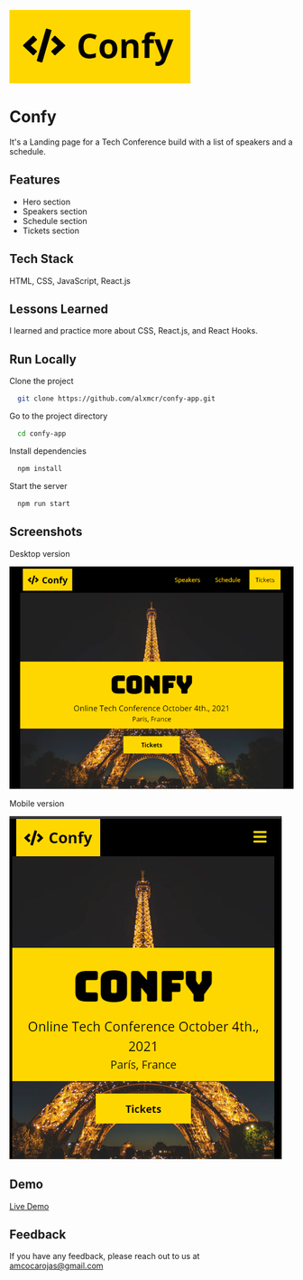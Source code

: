 ![Logo](https://raw.githubusercontent.com/alxmcr/confy-app/main/public/logo-confy.png?token=ACCJR2KIQUCECGRP7BVVT7LASS5SS)

# Confy

It's a Landing page for a Tech Conference build with a list of speakers and a schedule.


## Features

- Hero section
- Speakers section
- Schedule section
- Tickets section

  
## Tech Stack

HTML, CSS, JavaScript, React.js


  
## Lessons Learned

I learned and practice more about CSS, React.js, and React Hooks.

  
## Run Locally

Clone the project

```bash
  git clone https://github.com/alxmcr/confy-app.git
```

Go to the project directory

```bash
  cd confy-app
```

Install dependencies

```bash
  npm install
```

Start the server

```bash
  npm run start
```

  
## Screenshots

Desktop version

![Desktop Version](https://raw.githubusercontent.com/alxmcr/confy-app/main/screenshoots/desktop/confy-desktop.png?token=ACCJR2J5IE3JOGOZGWVKJOLASS46W)

Mobile version

![Mobile Version](https://raw.githubusercontent.com/alxmcr/confy-app/main/screenshoots/mobile/confy-mobile.png?token=ACCJR2MAHSIISZU23DBOPJTASS466)
  
## Demo

[Live Demo](https://confy-app.netlify.app/)

  
## Feedback

If you have any feedback, please reach out to us at amcocarojas@gmail.com

  